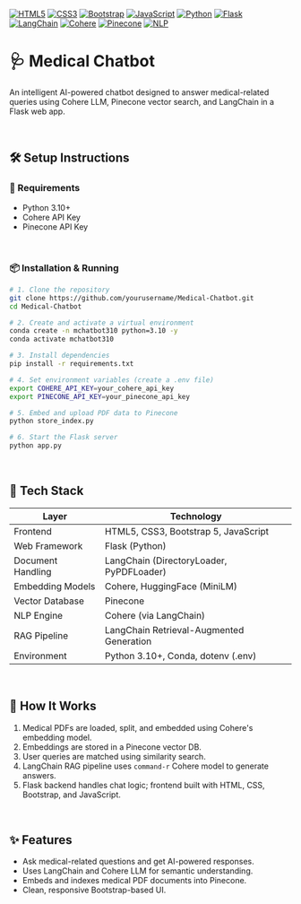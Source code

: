 [![HTML5](https://img.shields.io/badge/html5-E34F26.svg?style=flat&logo=html5&logoColor=white)](https://developer.mozilla.org/en-US/docs/Web/Guide/HTML/HTML5)
[![CSS3](https://img.shields.io/badge/css3-1572B6.svg?style=flat&logo=css3&logoColor=white)](https://developer.mozilla.org/en-US/docs/Web/CSS)
[![Bootstrap](https://img.shields.io/badge/bootstrap-7952B3.svg?style=flat&logo=bootstrap&logoColor=white)](https://getbootstrap.com/)
[![JavaScript](https://img.shields.io/badge/javascript-F7DF1E.svg?style=flat&logo=javascript&logoColor=black)](https://developer.mozilla.org/en-US/docs/Web/JavaScript)
[![Python](https://img.shields.io/badge/python-3776AB.svg?style=flat&logo=python&logoColor=white)](https://www.python.org/)
[![Flask](https://img.shields.io/badge/flask-000000.svg?style=flat&logo=flask&logoColor=white)](https://flask.palletsprojects.com/)
[![LangChain](https://img.shields.io/badge/langchain-blue.svg?style=flat&logo=langchain&logoColor=white)](https://www.langchain.com/)
[![Cohere](https://img.shields.io/badge/cohere-1A1A1A.svg?style=flat&logo=cohere&logoColor=white)](https://cohere.com/)
[![Pinecone](https://img.shields.io/badge/pinecone-0093FF.svg?style=flat&logo=pinecone&logoColor=white)](https://www.pinecone.io/)
[![NLP](https://img.shields.io/badge/NLP-4B8BBE.svg?style=flat&logo=spacy&logoColor=white)](https://en.wikipedia.org/wiki/Natural_language_processing)


# 🩺 Medical Chatbot

An intelligent AI-powered chatbot designed to answer medical-related queries using Cohere LLM, Pinecone vector search, and LangChain in a Flask web app.

&nbsp;

## 🛠️ Setup Instructions

### 🔧 Requirements

- Python 3.10+
- Cohere API Key
- Pinecone API Key

&nbsp;

### 📦 Installation & Running

```bash
# 1. Clone the repository
git clone https://github.com/yourusername/Medical-Chatbot.git
cd Medical-Chatbot

# 2. Create and activate a virtual environment
conda create -n mchatbot310 python=3.10 -y
conda activate mchatbot310

# 3. Install dependencies
pip install -r requirements.txt

# 4. Set environment variables (create a .env file)
export COHERE_API_KEY=your_cohere_api_key
export PINECONE_API_KEY=your_pinecone_api_key

# 5. Embed and upload PDF data to Pinecone
python store_index.py

# 6. Start the Flask server
python app.py
```

&nbsp;
## 🧱 Tech Stack

| Layer             | Technology                                                                 |
|------------------|------------------------------------------------------------------------------|
| Frontend         | HTML5, CSS3, Bootstrap 5, JavaScript                                         |
| Web Framework    | Flask (Python)                                                               |
| Document Handling| LangChain (DirectoryLoader, PyPDFLoader)                                     |
| Embedding Models | Cohere, HuggingFace (MiniLM)                                                 |
| Vector Database  | Pinecone                                                                     |
| NLP Engine       | Cohere (via LangChain)                                                       |
| RAG Pipeline     | LangChain Retrieval-Augmented Generation                                     |
| Environment      | Python 3.10+, Conda, dotenv (.env)                                           |



&nbsp;

## 🧠 How It Works

1. Medical PDFs are loaded, split, and embedded using Cohere's embedding model.
2. Embeddings are stored in a Pinecone vector DB.
3. User queries are matched using similarity search.
4. LangChain RAG pipeline uses `command-r` Cohere model to generate answers.
5. Flask backend handles chat logic; frontend built with HTML, CSS, Bootstrap, and JavaScript.

&nbsp;
## ✨ Features

- Ask medical-related questions and get AI-powered responses.
- Uses LangChain and Cohere LLM for semantic understanding.
- Embeds and indexes medical PDF documents into Pinecone.
- Clean, responsive Bootstrap-based UI.

&nbsp;

